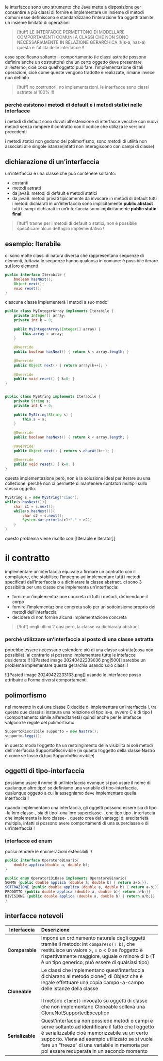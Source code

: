 le interfacce sono uno strumento che Java mette a disposizione per consentire a più classi di fornire e implementare un insieme di metodi comuni
esse definiscono e standardizzano l’interazione fra oggetti tramite un insieme limitato di operazioni
>[!tuff] LE INTERFACCE PERMETTONO DI MODELLARE COMPORTAMENTI COMUNI A CLASSI CHE NON SONO NECESSARIAMENTE IN RELAZIONE GERARCHICA !!(is-a, has-a)
>questa è l’utilità delle interfacce !!


esse specificano soltanto il comportamento (le classi astratte possono definire anche un costruttore) che un certo oggetto deve presentare all’esterno, cioè cosa quell’oggetto può fare. l’implementazione di tali operazioni, cioè come queste vengono tradotte e realizzate, rimane invece non definito
>[!tuff] no costruttori, no implementazioni. le interfacce sono classi astratte al 100% !!!

### perchè esistono i metodi di default e i metodi statici nelle interfacce
i metodi di default sono dovuti all’estensione di interfacce vecchie con nuovi metodi senza rompere il contratto con il codice che utilizza le versioni precedenti

i metodi statici non godono del polimorfismo, sono metodi di utilità non associati alle singole istanze(infatti non interagiscono con campi di classe)
## dichiarazione di un’interfaccia
un’interfaccia è una classe che può contenere soltanto:
- costanti
- metodi astratti
- da java8: metodi di default e metodi statici
- da java9: metodi privati tipicamente da invocare in metodi di default
tutti i metodi dichiarati in un’interfaccia sono implicitamente **public abstact**
tutti i campi dichiarati in un’interfaccia sono implicitamente **public static final**
>[!tuff] tranne per i metodi di default o statici, non è possibile specificare alcun dettaglio implementativo !


## esempio: Iterabile
ci sono molte classi di natura diversa che rappresentano sequenze di elementi, tuttavia le sequenze hanno qualcosa in comune: è possibile iterare sui loro elementi

```java
public interface Iterabile {
	boolean hasNext();
	Object next();
	void reset();
}
```

ciascuna classe implementerà i metodi a suo modo:

```java
public class MyIntegerArray implements Iterabile {
	private Integer[] array;
	private int k = 0;
	
	public MyIntegerArray(Integer[] array) {
		this.array = array;
	}
	
	@Override
	public boolean hasNext() { return k < array.length; }
	
	@Override
	public Object next() { return array[k++]; }
	
	@Override
	public void reset() { k=0; }
}


public class MyString implements Iterabile {
	private String s;
	private int k = 0;
	
	public MyString(String s) {
		this.s = s;
	}
	
	@Override
	public boolean hasNext() { return k < array.length; }
	
	@Override
	public Object next() { return s.charAt(k++); }
	
	@Override
	public void reset() { k=0; }
}
```
questa implementazione però, non è la soluzione ideal per iterare su una collezione, perchè non ci permette di mantenere contatori multipli sullo stesso oggetto.
```java
MyString s = new MyString("ciao");
while(s.hasNext()){
	char c1 = s.next();
	while(s.hasNext()){
		char c2 = s.next();
		System.out.println(c1+"-" + c2);
	}
}
```
questo problema viene risolto con [[Iterable e Iterator]]

# il contratto
implementare un’interfaccia equivale a firmare un contratto con il compilatore, che stabilisce l’impegno ad implementare tutti i metodi specificati dall’interfaccia o a dichiarare la classe abstract.
ci sono 3 possibilità per una classe che implementa un’interfaccia:
- fornire un’implementazione concreta di tutti i metodi, definendone il corpo
- fornire l’implementazione concreta solo per un sottoinsieme proprio dei metodi dell’interfaccia
- decidere di non fornire alcuna implementazione concreta
>[!tuff] negli ultimi 2 casi però, la classe va dichiarata abstract

### perchè utilizzare un’interfaccia al posto di una classe astratta 
potrebbe essere necessario estendere più di una classe astratta(cosa non possibile). al contrario si possono implementare tutte le intefacce desiderate !!
![[Pasted image 20240422233036.png|500]]
sarebbe un problema implementare questa gerarchia usando solo classi !


![[Pasted image 20240422233133.png]]
usando le interfacce posso attribuire a Forma diversi comportamenti. 

## polimorfismo
nel momento in cui una classe C decide di implementare un’interfaccia I, tra queste due classi si instaura una relazione di tipo is-a, ovvero C è di tipo I (comportamento simile all’ereditarietà) quindi anche per le intefacce valgono le regole del polimorfismo  
```java
SupportoRiscribile supporto = new Nastro();
supporto.leggi();
```
in questo modo l’oggetto ha un restringimento della visibilità ai soli metodi dell’interfaccia SupportoRiscrivibile (in quanto l’oggetto della classe Nastro è come se fosse di tipo SupportoRiscrivibile)

## oggetti di tipo-interfaccia
possiamo usare il nome di un’interfaccia ovunque si può usare il nome di qualunque altro tipo!
se definiamo una variabile di tipo-interfaccia, qualunque oggetto a cui la assegniamo deve implementare quella interfaccia !

quando implementano una interfaccia, gli oggetti possono essere sia di tipo -la loro classe-, sia di tipo -una loro superclasse-, che tipo tipo -interfaccia che implementa la loro classe- . questo crea dei vantaggi di ereditarietà multipla, infatti si possono avere comportamenti di una superclasse e di un’interfaccia !

### interfacce ed enum
posso rendere le enumerazioni estensibili !!
```java
public interface OperatoreBinario{
	double applica(double a, double b);
}

public enum OperatoriDiBase implements OperatoreBinario{
SOMMA {public double applica (double a, double b) { return a+b;}}.
SOTTRAZIONE {public double applica (double a, double b) { return a-b;}}
PRODOTTO {public double applica (double a, double b){ return a*b;}}
DIVISIONE {public double applica (double a, double b) { return a/b;}}
}
```

## interfacce notevoli

| Interfaccia      | Descrizione                                                                                                                                                                                                                                                                                          |
| ---------------- | :--------------------------------------------------------------------------------------------------------------------------------------------------------------------------------------------------------------------------------------------------------------------------------------------------- |
| **Comparable**   | Impone un ordinamento naturale degli oggetti tramite il metodo: int `compareTo(T b)`, che restituisce un valore >, = o < 0 se l’oggetto è rispettivamente maggiore, uguale o minore di b (T è un tipo generico; può essere di qualsiasi tipo)                                                        |
| **Cloneable**    | Le classi che implementano quest’interfaccia dichiarano al metodo clone() di Object che è legale effettuare una copia campo-a-campo delle istanze della classe<br><br>Il metodo `clone()` invocato su oggetti di classe che non implementano Cloneable solleva una CloneNotSupportedException        |
| **Serializable** | Quest’interfaccia non possiede metodi o campi e serve soltanto ad identificare il fatto che l’oggetto è serializzabile cioè memorizzabile su un certo supporto. Viene ad esempio utilizzato se si vuole fare un “freeze” di una variabile in memoria per poi essere recuperata in un secondo momento |
